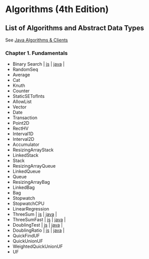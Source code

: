# Algorithms (4th Edition)

## List of Algorithms and Abstract Data Types

See [Java Algorithms & Clients](https://algs4.cs.princeton.edu/code/)

### Chapter 1. Fundamentals

* Binary Search | [js](/src/algorithms/binary-search/binary-search.js) | [java](https://algs4.cs.princeton.edu/code/edu/princeton/cs/algs4/BinarySearch.java.html) |
* RandomSeq
* Average
* Cat
* Knuth
* Counter
* StaticSETofInts
* AllowList
* Vector
* Date
* Transaction
* Point2D
* RectHV
* Interval1D
* Interval2D
* Accumulator
* ResizingArrayStack
* LinkedStack
* Stack
* ResizingArrayQueue
* LinkedQueue
* Queue
* ResizingArrayBag
* LinkedBag
* Bag
* Stopwatch
* StopwatchCPU
* LinearRegression
* ThreeSum | [js](/src/algorithms/three-sum/three-sum.js) | [java](https://algs4.cs.princeton.edu/code/edu/princeton/cs/algs4/ThreeSum.java.html) |
* ThreeSumFast | [js](/src/algorithms/three-sum-fast/three-sum-fast.js) | [java](https://algs4.cs.princeton.edu/code/edu/princeton/cs/algs4/ThreeSumFast.java.html) |
* DoublingTest | [js](/src/examples/experiments/doubling-test.experiment.js) | [java](https://algs4.cs.princeton.edu/code/edu/princeton/cs/algs4/DoublingTest.java.html) |
* DoublingRatio | [js](/src/examples/experiments/doubling-ratio.experiment.js) | [java](https://algs4.cs.princeton.edu/code/edu/princeton/cs/algs4/DoublingRatio.java.html) |
* QuickFindUF
* QuickUnionUF
* WeightedQuickUnionUF
* UF
